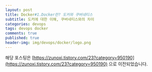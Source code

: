 ```yaml
---
layout: post
title: Docker#1.Docker란? 도커와 쿠버네티스
subtitle: 도커에 대한 이해, 쿠버네티스와의 차이
categories: devops
tags: devops docker
comments: true
published: true
header-img: img/devops/docker/logo.png
---
```



해당 포스팅은 [https://zunoxi.tistory.com/23?category=950190](https://zunoxi.tistory.com/23?category=950190) 으로 이전되었습니다.

<!--

이번 포스팅은 이미 등장한지 5년이 넘고 컨테이너 기술의 표준으로 자리잡았지만, 아직 접해보지않은 사람에게는 생소할 수 있는 `Docker`와 `쿠버네티스`에 대해 간단히 알아보고 `인프라관련용어`들에 대해 정리해보려한다.

<br>

---

 
> **1\. 시스템 인프라 & 시스템의 이용형태**

이제 도커에 대해 설명하기 전에 먼저 `인프라시스템`이 무엇인지 그리고 그 이용형태의 종류가 어떻게 분류되는지 부터 알아보려한다. 시스템 인프라는 일반적으로 응용프로그램을 가동시키기 위한 **하드웨어, OS, 네트워크, 미들웨어** 등을 의미하며, 일반적으로 `기능 요구사항`과 `비기능 요구사항`으로 나뉘게 된다.

<br>

![그림2](/assets/img/devops/docker/docker2.png)

<br>

최근 인프라시스템을 우리는 `온프레미스`와 `클라우드` 라는 것으로 분류하여 사용하고 있는데, 먼저 ***`온프레미스`*** 체계는 일반적으로 기업과 같은 곳에서 자사내 거대한 서버를 두고 시스템 **구축부터 운용까지 모든것을 자체적으로 사용하는 시스템** 이용체계를 의미한다.

이러한 체계는 초기 시스템의 구축비용이 크고, 운용에 드는 유지보수 비용도 일정량 이상을 부담해야 한다.

✓ 적합한 경우 : `높은 가용성`이 요구되는 경우(절대 끊어지면 안되는 경우), `높은 기밀성`을 요구하는 경우

<br>

반면, ***`클라우드`*** 시스템은 아마존 웹서비스(AWS), Azure, GCP 와 같이 사용자가 기반체계를 직접 구축하여 보유하지 않고, 서버와 네트워크등의 기반체계를 제공하는 플랫폼에 일정 금액을 지불하고 사용하는 체계이다. 

이는 특정사용자에게만 제공되는 **`프라이빗클라우드`** 와 불특정 사용자에게 제공되는 **`퍼블릭클라우드`** 로 분류되며 단기간에 인프라를 구축할 수 있고, 서비스 이용량 만큼만 요금이 부과되기때문에 비용이 절감된 다는 장점이 있다.

✓ 적합한 경우 : `트래픽 변동`이 많은 경우(고객용 시스템), 재해 등의 초자연적인 현상으로 `해외에 백업 구축`이 필요한 경우. `서비스 빠르게 제공`하고 싶은 경우

<br>



---

> **2\. Docker란 무엇일까??**

**`Docker`는 컨테이너를 활용한 오픈소스 가상화 플랫폼이다.**

<br>

**컨테이너**는 응용프로그램의 구동환경을 별도로 격리한 공간이라고 이해 할 수 있는데, Docker는 이러한 `컨테이너들을 구동`시켜주는 역할을 한다. 정확히는 **Docker Engine**이 그 역할을 한다고 볼 수 있다. 컨테이너 **자체가 독립적인 구동환경**을 갖고있기에 플랫폼에 종속적이지 않고, 프로그램을 구동해야하는 환경을 서버마다 설치할 필요없이 도커위에 컨테이너 그자체로 구동할 수 있다는 것이 장점이다.

<br>

보다 쉽게 이해하기 위해 예를 들어보자면, `Window`환경에서 비지니스로직단을 `Springboot`로 개발하고 프론트엔드 환경을 `React`로 개발한 후, 이를 도커 이미지로 빌드하여 AWS 서버상에 해당 도커 이미지를 실행시키면 운영서버는 **자바 혹은 Node.js가 설치되지 않았고 Linux 환경임에도 불구하고 로컬에서 제작했던 프로젝트들이 정상적으로 구동되는 시스템** 이라고 이해할 수 있다.

<br>

> 즉, 이미지 파일만 잘 만들어 놓으면 로컬개발환경과 동일하게 실제 배포환경에서도 프로젝트를 구동할 수 있다.

<br>

![그림1](/assets/img/devops/docker/docker1.png)

<br>

최근 프로젝트를 진행하며 AWS를 통해 웹솔루션을 배포하면서 Docker에대한 관심을 갖게 되었는데, 사실 Docker 없이도 기존 배포하는방식을 사용할때의 불편함을 딱히(?) 못느꼈기에 써볼 생각을 안했었다....만 주변 동료들이 'Docker가 그렇게 편하다고,다들 쓰고있다고 **개발자라면 쓸줄 알아야 한다(?)**' 라길래 공부도 할겸 책을 잡으며 공부했다. (물론 지금은 개발자가 아니다..)

[http://www.yes24.com/Product/Goods/64320759](http://www.yes24.com/Product/Goods/64320759)


관련된 책은 위의 도서를 참고 하며 공부했고, 현재는 웹개발 프로젝트에 적용하여 개발중이다. Docker 경험자에게 `Docker를 사용한다는것`은 시스템의 인프라 기술을 활용하는것을 의미함을 알지만, **인프라시스템**을 직접적으로 다루지 않는 일반 개발자에게 인프라 시스템이라는 용어자체를 다소 생소하게 느껴 수도 있을 것이다.

<br>


여기서 우리가 짚고 넘어가야 할 것은 **`도커는 VM과 다르다`** 는 것이다. 이 부분은 명확하게 이해하고 넘어갈 필요가 있다. 그러려면 하이퍼바이저에 대한 개념을 이해해야 하는데, 해당 부분은 아래 포스트를 참고하면 좋을 것 같다.

>  하이퍼바이저에 대한 이해 : [포스트 링크](https://zunoxi.github.io/infra/2020/08/19/infra-linux-hypervisor/)



`도커 이미지파일은 읽기 전용`파일이며 이미지를 실행시켰을때 부터 만들어지는 모든 데이터는 **컨테이너안에 쌓이거나, volume 설정을 했을 시 호스트의 저장소**에 쌓이게 된다. 도커를 처음 접하는 사람들이 가장 많이 혼동하는 부분 중 하나이다. (내가 그랬다.😞)

✓ 절대 도커 ***`이미지 자체가 변경되거나 저장되는것이 아니다`***.

<br>

---

> **3\. 쿠버네티스는 무엇일까?**

일반적으로 도커에 대해 공부하다 보면 쿠버네티스라는 것을 알게된다. 둘의 차이에 대해 헷갈려 할 수 있는데, 간단하게 말해서 도커는 컨테이너를 활용한 기술이고, 쿠버네티스는 이러한 `도커 컨테이너를 관리해주는 솔루션`이라 할 수 있다. 

쿠버네티스는 노드들을 생성에서 노드마다 **컨테이너들을 관리하고 예약해주며 클러스터링을 제공하는 시스템이다.** 더 추가적인 정보는 아래 해당 블로그의 포스트들을 참고하면 될 것 같다.

블로그 링크 : [https://zunoxi.github.io/devops/2020/04/02/devops-k8s-concept/](https://zunoxi.github.io/devops/2020/04/02/devops-k8s-concept/)

<br>

---

도커는 일반적으로 개발자가 단순 개발하는것을 넘어 CI/CD를 위해 인프라 영역의 배포에 가담할 수 있게 만들어준툴이라고 할 수 있다. 이러한 **`개발자의 인프라영역의 침범(?)`** 으로 인프라 엔지니어의 위치가 애매해질것 같지만, 결국 이러한 도커 컨테이너를 충분히 활용 하기 위해서는 `쿠버네티스같은 오케스트레이션 기술운용이 반드시 필요`하다.

이와 같은 이유로 하드웨어위에 돌아가는 클러스터 설계와 운영을 위해서 해당 물리적, 논리적 구조를 잘 이해하고 있는 인프라 기술자에 대한 수요는 앞으로도 지속적으로 늘어날 것이라는 다소 가벼운(?) 예측을 해본다.

Docker 2부에서 부터는 실제 도커를 설치하고 AWS에 배포하여 운영하는 방법에 대해 서술할 예정🙃

-->
